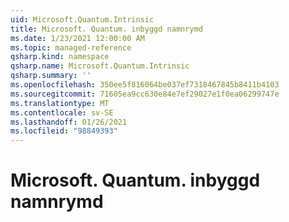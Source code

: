```yaml
---
uid: Microsoft.Quantum.Intrinsic
title: Microsoft. Quantum. inbyggd namnrymd
ms.date: 1/23/2021 12:00:00 AM
ms.topic: managed-reference
qsharp.kind: namespace
qsharp.name: Microsoft.Quantum.Intrinsic
qsharp.summary: ''
ms.openlocfilehash: 350ee5f816064be037ef7318467845b8411b4103
ms.sourcegitcommit: 71605ea9cc630e84e7ef29027e1f0ea06299747e
ms.translationtype: MT
ms.contentlocale: sv-SE
ms.lasthandoff: 01/26/2021
ms.locfileid: "98849393"
---
```

# <a name="microsoftquantumintrinsic-namespace"></a>Microsoft. Quantum. inbyggd namnrymd




